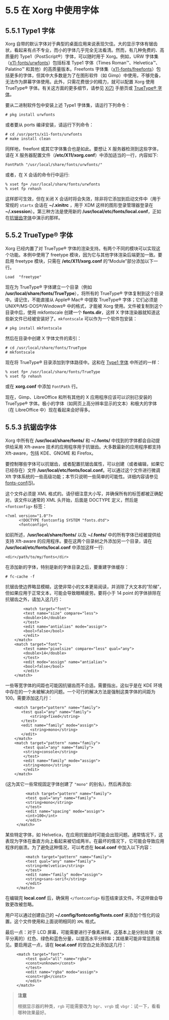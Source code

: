 # 5.5 在 Xorg 中使用字体

## 5.5.1 Type1 字体

Xorg 自带的默认字体对于典型的桌面应用来说表现欠佳。大的显示字体有锯齿状，看起来有点不专业，而小的字体几乎完全无法看清。然而，有几种免费的、高质量的 Type1（PostScript®）字体，可以随时用于 Xorg。例如，URW 字体集（[x11-fonts/urwfonts](https://cgit.freebsd.org/ports/tree/x11-fonts/urwfonts/pkg-descr)）包括标准 Type1 字体（Times Roman™、Helvetica™、Palatino™ 和其他）的高质量版本。Freefonts 字体集（[x11-fonts/freefonts](https://cgit.freebsd.org/ports/tree/x11-fonts/freefonts/pkg-descr)）包括更多的字体，但其中大多数是为了在图形软件（如 Gimp）中使用，不够完备，无法作为屏幕字体使用。此外，只需花费很少的精力，就可以配置 Xorg 使用 TrueType® 字体。有关这方面的更多细节，请参见 [X(7)](https://www.freebsd.org/cgi/man.cgi?query=X&sektion=7&format=html) 手册页或 [TrueType® 字体](https://docs.freebsd.org/en/books/handbook/x11/#truetype)。

要从二进制软件包中安装上述 Type1 字体集，请运行下列命令：

```
# pkg install urwfonts
```
   
或者要从 ports 编译安装，请运行下列命令：

```
# cd /usr/ports/x11-fonts/urwfonts
# make install clean
```
    
同样地，freefont 或其它字体集合也是如此。要想让 X 服务器检测到这些字体，请在 X 服务器配置文件（**/etc/X11/xorg.conf**）中添加适当的一行，内容如下:

```
FontPath "/usr/local/share/fonts/urwfonts/"
```

或者，在 X 会话的命令行中运行:

```
% xset fp+ /usr/local/share/fonts/urwfonts
% xset fp rehash
```

这样即可生效，但在关闭 X 会话时将会失效，除非将它添加到启动文件中（用于常规的 `startx` 会话在 **~/.xinitrc** ，用于 XDM 这样的图形登录管理器登录在 **~/.xsession**）。第三种方法是使用新的 **/usr/local/etc/fonts/local.conf**，正如在[抗锯齿字体](https://docs.freebsd.org/en/books/handbook/x11/#antialias)中演示的那样。

## 5.5.2  TrueType® 字体

Xorg 已经内置了对 TrueType® 字体的渲染支持。有两个不同的模块可以实现这个功能。本例中使用了 freetype 模块，因为它与其他字体渲染后端更加一致。要启用 freetype 模块，只需在 **/etc/X11/xorg.conf** 的“Module”部分添加以下一行。

```
Load  "freetype"
```

现在为 TrueType® 字体建立一个目录（例如 **/usr/local/share/fonts/TrueType**），将所有的 TrueType® 字体复制到这个目录中。请记住，不能直接从 Apple® Mac® 中提取 TrueType® 字体；它们必须是 UNIX®/MS-DOS®/Windows® 中的格式，才能被 Xorg 使用。文件被复制到这个目录中后，使用 mkfontscale 创建一个  **fonts.dir**，这样 X 字体渲染器就知道这些新文件已经被安装好了。`mkfontscale` 可以作为一个软件包安装：

```
# pkg install mkfontscale
```

然后在目录中创建 X 字体文件的索引：

```
# cd /usr/local/share/fonts/TrueType
# mkfontscale
```

现在将 TrueType® 目录添加到字体路径中。这和在 [Type1 字体](https://docs.freebsd.org/en/books/handbook/x11/#type1) 中所述的一样：

```
% xset fp+ /usr/local/share/fonts/TrueType
% xset fp rehash
```

或在 **xorg.conf** 中添加 `FontPath` 行。

现在，Gimp、LibreOffice 和所有其他的 X 应用程序应该可以识别已安装的 TrueType® 字体。极小的字体（如网页上高分辨率显示的文本）和极大的字体（在 LibreOffice 中）现在看起来会好得多。

## 5.5.3 抗锯齿字体

Xorg 中所有在 **/usr/local/share/fonts/** 和 **~/.fonts/** 中找到的字体都会自动提供给采用 Xft-aware 技术的应用程序用于抗锯齿。大多数最新的应用程序都支持 Xft-aware，包括 KDE、GNOME 和 Firefox。

要控制哪些字体可以抗锯齿，或者配置抗锯齿属性，可以创建（或者编辑，如果它已经存在）文件 **/usr/local/etc/fonts/local.conf**。可以通过这个文件进行微调 Xft 字体系统的一些高级功能；本节只说明一些简单的可能性。详细内容请参见 [fonts-conf(5)](https://www.freebsd.org/cgi/man.cgi?query=fonts-conf&sektion=5&format=html)。

这个文件必须是 XML 格式的。请仔细注意大小写，并确保所有的标签都被正确配对。该文件以通常的 XML 头开始，后面是 DOCTYPE 定义，然后是`<fontconfig>` 标签：

```
<?xml version="1.0"?>
      <!DOCTYPE fontconfig SYSTEM "fonts.dtd">
      <fontconfig>\
```

如前所述，**/usr/local/share/fonts/** 以及 **~/.fonts/** 中的所有字体已经被提供给支持 Xft-aware 的应用程序。要在这两个目录树之外添加另一个目录，请在 **/usr/local/etc/fonts/local.conf** 中添加这样一行:

```
<dir>/path/to/my/fonts</dir>
```

在添加新的字体，特别是新的字体目录之后，要重建字体缓存：

```
# fc-cache -f
```

抗锯齿使边界略显模糊，这使非常小的文本更易阅读，并消除了大文本的“阶梯”，但如果应用于正常文本，可能会导致眼睛疲劳。要将小于 14 point 的字体排除在抗锯齿之外，请加入这几行：

```
        <match target="font">
	    <test name="size" compare="less">
		<double>14</double>
	    </test>
	    <edit name="antialias" mode="assign">
		<bool>false</bool>
	    </edit>
	</match>
	<match target="font">
	    <test name="pixelsize" compare="less" qual="any">
		<double>14</double>
	    </test>
	    <edit mode="assign" name="antialias">
		<bool>false</bool>
	    </edit>
	</match>
```

一些等宽字体的间距也可能因抗锯齿而不合适。需要指出，这似乎是在 KDE 环境中存在的一个未被解决的问题。一个可行的解决方法是强制这类字体的间距为 100。需要添加这几行：

```
	<match target="pattern" name="family">
	   <test qual="any" name="family">
	       <string>fixed</string>
	   </test>
	   <edit name="family" mode="assign">
	       <string>mono</string>
	   </edit>
	</match>
	<match target="pattern" name="family">
	    <test qual="any" name="family">
		<string>console</string>
	    </test>
	    <edit name="family" mode="assign">
		<string>mono</string>
	    </edit>
	</match>
```
(这为其它一些常规固定字体创建了 `"mono"` 的别名)，然后再添加:

```
         <match target="pattern" name="family">
	     <test qual="any" name="family">
		 <string>mono</string>
	     </test>
	     <edit name="spacing" mode="assign">
		 <int>100</int>
	     </edit>
	 </match>
```

某些特定字体，如 Helvetica，在应用抗锯齿时可能会出现问题。通常情况下，这表现为字体在垂直方向上看起来被切成两半。在最坏的情况下，它可能会导致应用程序的崩溃。为了避免这种情况，可以考虑在 **local.conf** 中加入以下内容：

```
         <match target="pattern" name="family">
	     <test qual="any" name="family">
		 <string>Helvetica</string>
	     </test>
	     <edit name="family" mode="assign">
		 <string>sans-serif</string>
	     </edit>
	 </match>
```

在编辑完 **local.conf** 后，确保用 `</fontconfig>` 标签结束该文件。不这样做会导致更改被忽略。

用户可以通过创建自己的 **~/.config/fontconfig/fonts.conf** 来添加个性化的设置。这个文件使用和上面说明相同的 `XML` 格式。

最后一点：对于 LCD 屏幕，可能需要进行子像素采样。这基本上是分别处理（水平分离的）红色、绿色和蓝色分量，以提高水平分辨率；其结果可能非常显而易见。要启用这一点，请在 **local.conf** 的空白之处添加这几行：

```
	 <match target="font">
	     <test qual="all" name="rgba">
		 <const>unknown</const>
	     </test>
	     <edit name="rgba" mode="assign">
		 <const>rgb</const>
	     </edit>
	 </match>
```

> **注意**
>
> 根据显示器的种类，`rgb` 可能需要改为 `bgr`、`vrgb` 或 `vbgr`：试一下，看看哪种效果最好。
